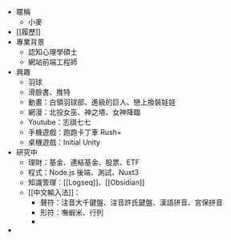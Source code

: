 - 暱稱
	- 小麥
- [[履歷]]
- 專業背景
	- 認知心理學碩士
	- 網站前端工程師
- 興趣
	- 羽球
	- 滑臉書、推特
	- 動畫：白領羽球部、進級的巨人、戀上換裝娃娃
	- 網漫：北投女巫、神之塔、女神降臨
	- Youtube：志祺七七
	- 手機遊戲：跑跑卡丁車 Rush+
	- 桌機遊戲：Initial Unity
- 研究中
	- 理財：基金、連結基金、股票、ETF
	- 程式：Node.js 後端、測試、Nuxt3
	- 知識管理：[[Logseq]]、[[Obsidian]]
	- [[中文輸入法]]：
		- 聲符：注音大千鍵盤、注音許氏鍵盤、漢語拼音、宮保拼音
		- 形符：嘸蝦米、行列
		-
-